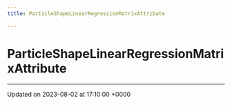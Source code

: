 ```yaml
---
title: ParticleShapeLinearRegressionMatrixAttribute

---
```


# ParticleShapeLinearRegressionMatrixAttribute





-------------------------------

Updated on 2023-08-02 at 17:10:00 +0000